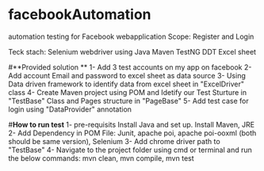 # facebookAutomation
automation testing for Facebook webapplication
Scope: Register and Login 

Teck stach:
Selenium webdriver using Java
Maven
TestNG
DDT 
Excel sheet



#**Provided solution **
1- Add 3 test accounts on my app on facebook
2- Add account Email and password to excel sheet as data source 
3- Using Data driven framework to identify data from excel sheet in "ExcelDriver" class 
4- Create Maven project using POM and Idetify our Test Sturture in "TestBase" Class and Pages structure in "PageBase"
5- Add test case for login using "DataProvider" annotation 



#**How to run test**
1- pre-requisits Install Java and set up. Install Maven, JRE
2- Add Dependency in POM File: Junit, apache poi, apache poi-ooxml (both should be same version), Selenium
3- Add chrome driver path to "TestBase"
4- Navigate to the project folder using cmd or terminal and run the below commands: mvn clean, mvn compile, mvn test


